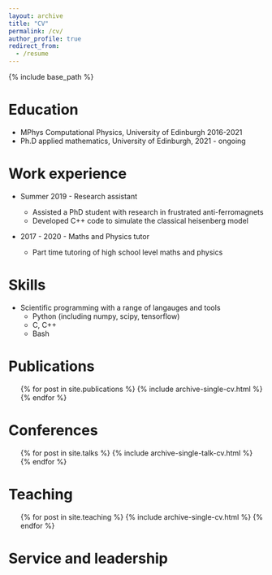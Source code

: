 ```yaml
---
layout: archive
title: "CV"
permalink: /cv/
author_profile: true
redirect_from:
  - /resume
---
```


{% include base_path %}

Education
======
* MPhys Computational Physics, University of Edinburgh 2016-2021
* Ph.D applied mathematics, University of Edinburgh, 2021 - ongoing

Work experience
======
* Summer 2019 - Research assistant
    * Assisted a PhD student with research in frustrated anti-ferromagnets
    * Developed C++ code to simulate the classical heisenberg model

* 2017 - 2020 - Maths and Physics tutor
    * Part time tutoring of high school level maths and physics

  
Skills
======
* Scientific programming with a range of langauges and tools
    * Python (including numpy, scipy, tensorflow)
    * C, C++
    * Bash

Publications
======
  <ul>{% for post in site.publications %}
    {% include archive-single-cv.html %}
  {% endfor %}</ul>
  
Conferences
======
  <ul>{% for post in site.talks %}
    {% include archive-single-talk-cv.html %}
  {% endfor %}</ul>
  
Teaching
======
  <ul>{% for post in site.teaching %}
    {% include archive-single-cv.html %}
  {% endfor %}</ul>
  
Service and leadership
======

